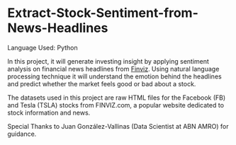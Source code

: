 # Extract-Stock-Sentiment-from-News-Headlines
Language Used: Python

In this project, it will generate investing insight by applying sentiment analysis on financial news headlines from <a href='https://finviz.com/'>Finviz</a>. Using natural language processing technique it will understand the emotion behind the headlines and predict whether the market feels good or bad about a stock.

The datasets used in this project are raw HTML files for the Facebook (FB) and Tesla (TSLA) stocks from FINVIZ.com, a popular website dedicated to stock information and news.

Special Thanks to Juan González-Vallinas (Data Scientist at ABN AMRO) for guidance.
